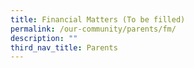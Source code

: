 ```yaml
---
title: Financial Matters (To be filled)
permalink: /our-community/parents/fm/
description: ""
third_nav_title: Parents
---
```

